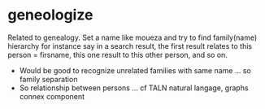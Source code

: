 # geneologize
Related to genealogy.
Set a name like moueza and try to find family(name) hierarchy
for instance say in a search result, the first result relates to this person = firsname, this one result to this other person, and so on.
- Would be good to recognize unrelated families with same name ... so family separation
- So relationship between persons ... cf TALN natural langage, graphs connex component
